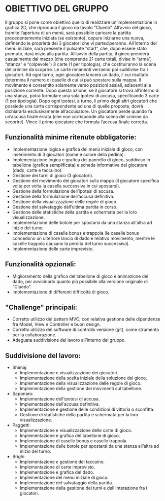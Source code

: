 # OBIETTIVO DEL GRUPPO
Il gruppo si pone come obiettivo quello di realizzare un’implementazione in grafica 2D, che riproduca il gioco da tavolo “Cluedo”.
All’avvio del gioco, tramite l’apertura di un menù, sarà possibile caricare la partita precedentemente iniziata (se esistente), oppure iniziarne una nuova, definendo le proprietà dei 3 giocatori che vi parteciperanno.
All’interno del menù iniziale, sarà presente il pulsante “start”, che, dopo essere stato premuto, darà inizio alla partita. All’avvio della partita, il gioco prenderà casualmente dal mazzo (che comprende 21 carte totali, divise in “arma”, “stanza” e “colpevole”) 3 carte (1 per tipologia), che costituiranno la scena del crimine da scoprire. Le carte rimanenti verranno poi suddivise fra i giocatori.
Ad ogni turno, ogni giocatore lancerà un dado, il cui risultato determina il numero di caselle di cui si può spostare sulla mappa. Il movimento è consentito solamente verso posizioni assiali, adiacenti alla posizione corrente.
Dopo questa azione, se il giocatore si trova all’interno di una stanza, potrà formulare una sola ipotesi di accusa, specificando 3 carte (1 per tipologia).
Dopo ogni ipotesi, a turno, il primo degli altri giocatori che possiede una carta corrispondente ad una di quelle proposte, dovrà dichiararla esclusivamente all’accusatore.
Un giocatore perde quando fa un’accusa finale errata (che non corrisponde alla scena del crimine da scoprire). Vince il primo giocatore che formula l’accusa finale corretta.

## Funzionalità minime ritenute obbligatorie:
- Implementazione logica e grafica del menù iniziale di gioco, con inserimento di 3 giocatori (nome e colore della pedina).
- Implementazione logica e grafica del pannello di gioco, suddiviso in tabellone (grafica semplificata) e scheda informativa del giocatore (dado, carte e taccuino).
- Gestione dei turni di gioco (3 giocatori).
- Gestione del movimento dei giocatori sulla mappa (il giocatore specifica volta per volta la casella successiva in cui spostarsi).
- Gestione della formulazione dell’ipotesi di accusa.
- Gestione della formulazione dell’accusa definitiva.
- Gestione della visualizzazione delle regole di gioco.
- Gestione del salvataggio dell’ultima partita in corso.
- Gestione delle statistiche della partita e schermata per la loro visualizzazione.
- Implementazione delle botole per spostarsi da una stanza all'altra ad inizio del turno.
- Implementazione di caselle bonus e trappola (le caselle bonus concedono un ulteriore lancio di dado e relativo movimento, mentre le caselle trappola causano la perdita del turno successivo).
- Implementazione delle carte imprevisto.

## Funzionalità opzionali:
- Miglioramento della grafica del tabellone di gioco e animazione del dado, per avvicinarlo quanto più possibile alla versione originale di “Cluedo”.
- Implementazione di differenti difficoltà di gioco.

## "Challenge" principali:
- Corretto utilizzo del pattern MVC, con relativa gestione delle dipendenze fra Model, View e Controller e buon design.
- Corretto utilizzo del software di controllo versione (git), come strumento per la collaborazione.
- Adeguata suddivisione del lavoro all’interno del gruppo.

## Suddivisione del lavoro:
- Shimaj:
    - Implementazione e visualizzazione dei giocatori.
    - Implementazione della scelta iniziale della soluzione del gioco.
    - Implementazione della visualizzazione delle regole di gioco.
    - Implementazione della gestione dei movimenti sul tabellone.
- Saponaro:
    - Implementazione dell’ipotesi di accusa.
    - Implementazione dell’accusa definitiva.
    - Implementazione e gestione delle condizioni di vittoria o sconfitta.
    - Gestione di statistiche della partita e schermata per la loro visualizzazione.
- Paggetti:
    - Implementazione e visualizzazione delle carte di gioco.
    - Implementazione e grafica del tabellone di gioco.
    - Implementazione di caselle bonus e caselle trappola.
    - Implementazione delle botole per spostarsi da una stanza all’altra ad inizio del turno.
- Brighi:
    - Implementazione e gestione del taccuino.
    - Implementazione di carte imprevisto.
    - Implementazione e grafica del dado.
    - Implementazione del menù iniziale di gioco.
    - Implementazione del salvataggio della partita.
    - Implementazione della gestione dei turni e dell’interazione fra i giocatori.
